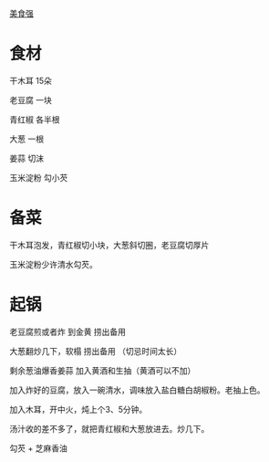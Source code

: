 [美食强](https://www.bilibili.com/video/BV1QH9zYzEWy/?vd_source=386bdb94ff2a430f8d22a6de9755030c)

# 食材

干木耳  15朵

老豆腐 一块

青红椒  各半根

大葱 一根

姜蒜  切沫

玉米淀粉  勾小芡

# 备菜

干木耳泡发，青红椒切小块，大葱斜切圈，老豆腐切厚片

玉米淀粉少许清水勾芡。

# 起锅

老豆腐煎或者炸 到金黄 捞出备用

大葱翻炒几下，软榻 捞出备用 （切忌时间太长）

剩余葱油爆香姜蒜  加入黄酒和生抽（黄酒可以不加）

加入炸好的豆腐，放入一碗清水，调味放入盐白糖白胡椒粉。老抽上色。

加入木耳，开中火，炖上个3、5分钟。

汤汁收的差不多了，就把青红椒和大葱放进去。炒几下。

勾芡 + 芝麻香油